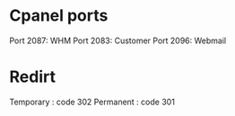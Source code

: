 # Cpanel ports
Port 2087: WHM
Port 2083: Customer
Port 2096: Webmail

# Redirt
Temporary : code 302
Permanent : code 301
